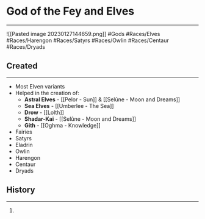 # God of the Fey and Elves 
---
![[Pasted image 20230127144659.png]]
#Gods #Races/Elves #Races/Harengon #Races/Satyrs #Races/Owlin #Races/Centaur #Races/Dryads
## Created
---
- Most Elven variants
- Helped in the creation of: 
	- **Astral Elves** - [[Pelor - Sun]] & [[Selûne - Moon and Dreams]]
	- **Sea Elves** - [[Umberlee - The Sea]]
	- **Drow** - [[Lolth]]
	- **Shadar-Kai** - [[Selûne - Moon and Dreams]]
	- **Gith** - [[Oghma - Knowledge]]
- Fairies
- Satyrs
- Eladrin
- Owlin
- Harengon
- Centaur
- Dryads

## History
---
1. 